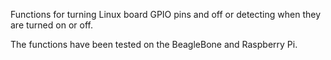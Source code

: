 Functions for turning Linux board GPIO pins and off or detecting when they are turned on or off.

The functions have been tested on the BeagleBone and Raspberry Pi.
